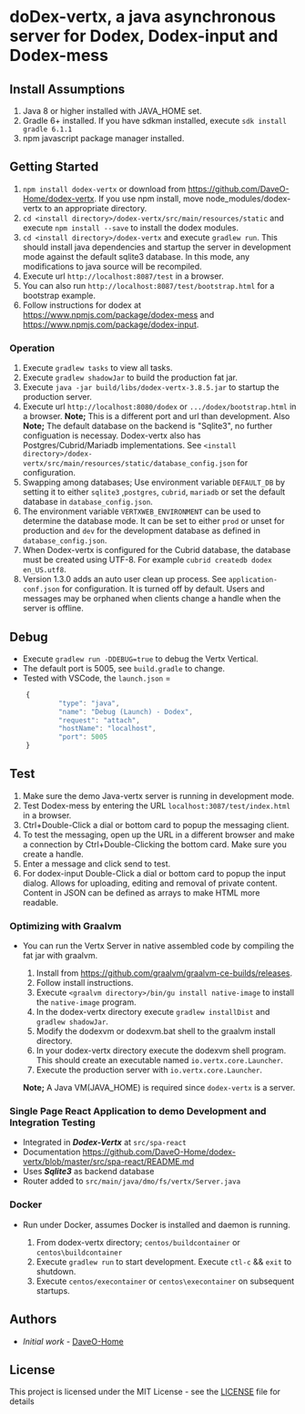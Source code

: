 # doDex-vertx, a java asynchronous server for Dodex, Dodex-input and Dodex-mess

## Install Assumptions

1. Java 8 or higher installed with JAVA_HOME set.
2. Gradle 6+ installed. If you have sdkman installed, execute ```sdk install gradle 6.1.1```
3. npm javascript package manager installed.

## Getting Started

1. ```npm install dodex-vertx``` or download from <https://github.com/DaveO-Home/dodex-vertx>. If you use npm install, move node_modules/dodex-vertx to an appropriate directory.
2. ```cd <install directory>/dodex-vertx/src/main/resources/static``` and execute ```npm install --save``` to install the dodex modules.
3. ```cd <install directory>/dodex-vertx``` and execute ```gradlew run```. This should install java dependencies and startup the server in development mode against the default sqlite3 database. In this mode, any modifications to java source will be recompiled.
4. Execute url ```http://localhost:8087/test``` in a browser.
5. You can also run ```http://localhost:8087/test/bootstrap.html``` for a bootstrap example.
6. Follow instructions for dodex at <https://www.npmjs.com/package/dodex-mess> and <https://www.npmjs.com/package/dodex-input>.

### Operation

1. Execute ```gradlew tasks``` to view all tasks.
2. Execute ```gradlew shadowJar``` to build the production fat jar.
3. Execute ```java -jar build/libs/dodex-vertx-3.8.5.jar``` to startup the production server.
4. Execute url ```http://localhost:8080/dodex``` or ```.../dodex/bootstrap.html``` in a browser. __Note;__ This is a different port and url than development. Also __Note;__ The default database on the backend is "Sqlite3", no further configuation is necessay. Dodex-vertx also has Postgres/Cubrid/Mariadb implementations. See ```<install directory>/dodex-vertx/src/main/resources/static/database_config.json``` for configuration.
5. Swapping among databases; Use environment variable ```DEFAULT_DB``` by setting it to either ```sqlite3``` ,```postgres```, ```cubrid```, ```mariadb``` or set the default database in ```database_config.json```.
6. The environment variable ```VERTXWEB_ENVIRONMENT``` can be used to determine the database mode. It can be set to either ``prod`` or unset for production and ``dev`` for the development database as defined in ``database_config.json``.
7. When Dodex-vertx is configured for the Cubrid database, the database must be created using UTF-8. For example ```cubrid createdb dodex en_US.utf8```.
8. Version 1.3.0 adds an auto user clean up process. See ```application-conf.json``` for configuration. It is turned off by default. Users and messages may be orphaned when clients change a handle when the server is offline.

## Debug

* Execute `gradlew run -DDEBUG=true` to debug the Vertx Vertical.
* The default port is 5005, see `build.gradle` to change.
* Tested with VSCode, the `launch.json` =
  
```javascript
    {
            "type": "java",
            "name": "Debug (Launch) - Dodex",
            "request": "attach",
            "hostName": "localhost",
            "port": 5005
    }
```

## Test

1. Make sure the demo Java-vertx server is running in development mode.
2. Test Dodex-mess by entering the URL `localhost:3087/test/index.html` in a browser.
3. Ctrl+Double-Click a dial or bottom card to popup the messaging client.
4. To test the messaging, open up the URL in a different browser and make a connection by Ctrl+Double-Clicking the bottom card. Make sure you create a handle.
5. Enter a message and click send to test.
6. For dodex-input Double-Click a dial or bottom card to popup the input dialog. Allows for uploading, editing and removal of private content. Content in JSON can be defined as arrays to make HTML more readable.

### Optimizing with Graalvm

* You can run the Vertx Server in native assembled code by compiling the fat jar with graalvm.

  1. Install from <https://github.com/graalvm/graalvm-ce-builds/releases>.
  2. Follow install instructions.
  3. Execute ```<graalvm directory>/bin/gu install native-image``` to install the ```native-image``` program.
  4. In the dodex-vertx directory execute ```gradlew installDist``` and ```gradlew shadowJar```.
  5. Modify the dodexvm or dodexvm.bat shell to the graalvm install directory.
  6. In your dodex-vertx directory execute the dodexvm shell program. This should create an executable named ```io.vertx.core.Launcher```.
  7. Execute the production server with ```io.vertx.core.Launcher```.

   __Note;__ A Java VM(JAVA_HOME) is required since ```dodex-vertx``` is a server.

### Single Page React Application to demo Development and Integration Testing

* Integrated in ***Dodex-Vertx*** at `src/spa-react`
* Documentation <https://github.com/DaveO-Home/dodex-vertx/blob/master/src/spa-react/README.md>
* Uses ***Sqlite3*** as backend database
* Router added to `src/main/java/dmo/fs/vertx/Server.java`

### Docker

* Run under Docker, assumes Docker is installed and daemon is running.

  1. From dodex-vertx directory; ```centos/buildcontainer``` or ```centos\buildcontainer```
  2. Execute ```gradlew run``` to start development. Execute ```ctl-c``` && ```exit``` to shutdown.
  3. Execute ```centos/execontainer``` or ```centos\execontainer``` on subsequent startups.

## Authors

* *Initial work* - [DaveO-Home](https://github.com/DaveO-Home)

## License

This project is licensed under the MIT License - see the [LICENSE](LICENSE) file for details
